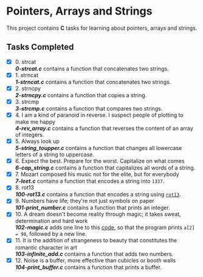 # Pointers, Arrays and Strings

This project contains __C__ tasks for learning about pointers, arrays and strings.

## Tasks Completed

+ [x] 0\. strcat<br/>_**0-strcat.c**_ contains a function that concatenates two strings.
+ [x] 1\. strncat<br/>_**1-strncat.c**_ contains a function that concatenates two strings.
+ [x] 2\. strncpy<br/>_**2-strncpy.c**_ contains a function that copies a string.
+ [x] 3\. strcmp<br/>_**3-strcmp.c**_ contains a function that compares two strings.
+ [x] 4\. I am a kind of paranoid in reverse. I suspect people of plotting to make me happy<br/>_**4-rev_array.c**_ contains a function that reverses the content of an array of integers.
+ [x] 5\. Always look up<br/>_**5-string_toupper.c**_ contains a function that changes all lowercase letters of a string to uppercase.
+ [x] 6\. Expect the best. Prepare for the worst. Capitalize on what comes<br/>_**6-cap_string.c**_ contains a function that capitalizes all words of a string.
+ [x] 7\. Mozart composed his music not for the elite, but for everybody<br/>_**7-leet.c**_ contains a function that encodes a string into `1337`.
+ [x] 8\. rot13<br/>_**100-rot13.c**_ contains a function that encodes a string using [`rot13`](https://en.wikipedia.org/wiki/ROT13).
+ [x] 9\. Numbers have life; they're not just symbols on paper<br/>_**101-print_number.c**_ contains a function that prints an integer.
+ [x] 10\. A dream doesn't become reality through magic; it takes sweat, determination and hard work<br/>_**102-magic.c**_ adds one line to this [code](https://github.com/holbertonschool/make_magic_happen/blob/master/magic.c), so that the program prints `a[2] = 98`, followed by a new line.
+ [x] 11\. It is the addition of strangeness to beauty that constitutes the romantic character in art<br/>_**103-infinite_add.c**_ contains a function that adds two numbers.
+ [x] 12\. Noise is a buffer, more effective than cubicles or booth walls<br/>_**104-print_buffer.c**_ contains a function that prints a buffer.
